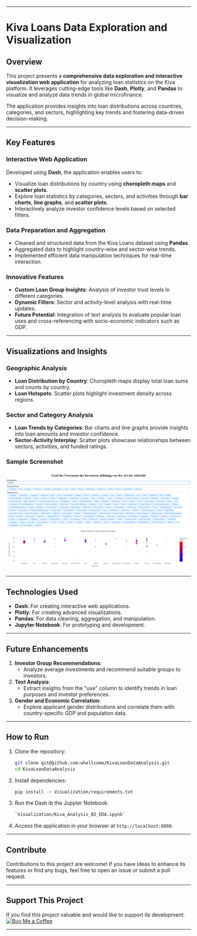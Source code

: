 
---

# Kiva Loans Data Exploration and Visualization

## Overview

This project presents a **comprehensive data exploration and interactive visualization web application** for analyzing loan statistics on the Kiva platform. It leverages cutting-edge tools like **Dash**, **Plotly**, and **Pandas** to visualize and analyze data trends in global microfinance. 

The application provides insights into loan distributions across countries, categories, and sectors, highlighting key trends and fostering data-driven decision-making.

---

## Key Features

### Interactive Web Application
Developed using **Dash**, the application enables users to:
- Visualize loan distributions by country using **choropleth maps** and **scatter plots**.
- Explore loan statistics by categories, sectors, and activities through **bar charts**, **line graphs**, and **scatter plots**.
- Interactively analyze investor confidence levels based on selected filters.

### Data Preparation and Aggregation
- Cleaned and structured data from the Kiva Loans dataset using **Pandas**.
- Aggregated data to highlight country-wise and sector-wise trends.
- Implemented efficient data manipulation techniques for real-time interaction.

### Innovative Features
- **Custom Loan Group Insights**: Analysis of investor trust levels in different categories.
- **Dynamic Filters**: Sector and activity-level analysis with real-time updates.
- **Future Potential**: Integration of text analysis to evaluate popular loan uses and cross-referencing with socio-economic indicators such as GDP.

---

## Visualizations and Insights
### Geographic Analysis
- **Loan Distribution by Country**: Choropleth maps display total loan sums and counts by country.
- **Loan Hotspots**: Scatter plots highlight investment density across regions.

### Sector and Category Analysis
- **Loan Trends by Categories**: Bar charts and line graphs provide insights into loan amounts and investor confidence.
- **Sector-Activity Interplay**: Scatter plots showcase relationships between sectors, activities, and funded ratings.

### Sample Screenshot
![Kiva Dashboard](dashscreen.png)

---

## Technologies Used
- **Dash**: For creating interactive web applications.
- **Plotly**: For creating advanced visualizations.
- **Pandas**: For data cleaning, aggregation, and manipulation.
- **Jupyter Notebook**: For prototyping and development.

---

## Future Enhancements
1. **Investor Group Recommendations**:
   - Analyze average investments and recommend suitable groups to investors.
2. **Text Analysis**:
   - Extract insights from the "use" column to identify trends in loan purposes and investor preferences.
3. **Gender and Economic Correlation**:
   - Explore applicant gender distributions and correlate them with country-specific GDP and population data.

---

## How to Run
1. Clone the repository:
   ```bash
   git clone git@github.com:whellcome/KivaLoanDataAnalysis.git
   cd KivaLoanDataAnalysis
   ```
2. Install dependencies:
   ```bash
   pip install -r Visualization/requirements.txt
   ```
3. Run the Dash ib the Jupyter Notebook:
   ```bash
   `Visualization/Kiva_Analysis_02_EDA.ipynb`
   ```
4. Access the application in your browser at `http://localhost:8099`.

---

## Contribute
Contributions to this project are welcome! If you have ideas to enhance its features or find any bugs, feel free to open an issue or submit a pull request.

---

## Support This Project
If you find this project valuable and would like to support its development:
[![Buy Me a Coffee](https://img.shields.io/badge/Buy%20Me%20a%20Coffee-Support%20My%20Work-orange)](https://www.buymeacoffee.com/whellcome)

---

